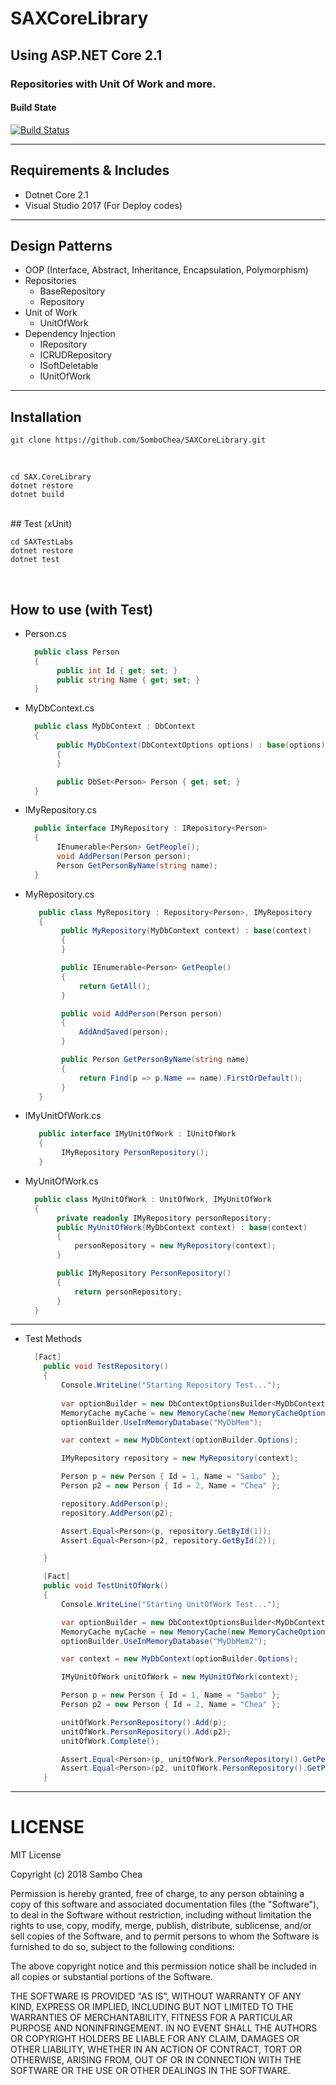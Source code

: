 # SAXCoreLibrary
## Using ASP.NET Core 2.1
### Repositories with Unit Of Work and more.

#### Build State
[![Build Status](https://saxio.visualstudio.com/SAXIOProjectabytes/_apis/build/status/SomboChea.SAXCoreLibrary)](https://saxio.visualstudio.com/SAXIOProjectabytes/_build/latest?definitionId=2)

---
## Requirements & Includes
* Dotnet Core 2.1
* Visual Studio 2017 (For Deploy codes)
---
## Design Patterns
* OOP (Interface, Abstract, Inheritance, Encapsulation, Polymorphism)
* Repositories
    * BaseRepository
    * Repository
* Unit of Work
    * UnitOfWork
* Dependency Injection
    * IRepository
    * ICRUDRepository
    * ISoftDeletable
    * IUnitOfWork
---
## Installation
    git clone https://github.com/SomboChea/SAXCoreLibrary.git
<br />

    cd SAX.CoreLibrary
    dotnet restore
    dotnet build

<br />
## Test (xUnit)

    cd SAXTestLabs
    dotnet restore
    dotnet test

<br />

## How to use (with Test)

* Person.cs
    ```c#
      public class Person
      {
           public int Id { get; set; }
           public string Name { get; set; }
      }
    ```
* MyDbContext.cs
    ```c#
      public class MyDbContext : DbContext
      {
           public MyDbContext(DbContextOptions options) : base(options)
           {
           }

           public DbSet<Person> Person { get; set; }
      }
    ```
* IMyRepository.cs
    ```c#
      public interface IMyRepository : IRepository<Person>
      {
           IEnumerable<Person> GetPeople();
           void AddPerson(Person person);
           Person GetPersonByName(string name);
      }
    ```  
* MyRepository.cs
   ```c#
      public class MyRepository : Repository<Person>, IMyRepository
      {
           public MyRepository(MyDbContext context) : base(context)
           {
           }

           public IEnumerable<Person> GetPeople()
           {
               return GetAll();
           }

           public void AddPerson(Person person)
           {
               AddAndSaved(person);
           }

           public Person GetPersonByName(string name)
           {
               return Find(p => p.Name == name).FirstOrDefault();
           }
      }
    ```
* IMyUnitOfWork.cs
   ```c#
      public interface IMyUnitOfWork : IUnitOfWork
      {
           IMyRepository PersonRepository();
      }
    ```
* MyUnitOfWork.cs
    ```c#
      public class MyUnitOfWork : UnitOfWork, IMyUnitOfWork
      {
           private readonly IMyRepository personRepository;
           public MyUnitOfWork(MyDbContext context) : base(context)
           {
               personRepository = new MyRepository(context);
           }

           public IMyRepository PersonRepository()
           {
               return personRepository;
           }
      }
    ```
 ---
* Test Methods
    ```c#
      [Fact]
        public void TestRepository()
        {
            Console.WriteLine("Starting Repository Test...");
            
            var optionBuilder = new DbContextOptionsBuilder<MyDbContext>();
            MemoryCache myCache = new MemoryCache(new MemoryCacheOptions());
            optionBuilder.UseInMemoryDatabase("MyDbMem");

            var context = new MyDbContext(optionBuilder.Options);

            IMyRepository repository = new MyRepository(context);

            Person p = new Person { Id = 1, Name = "Sambo" };
            Person p2 = new Person { Id = 2, Name = "Chea" };

            repository.AddPerson(p);
            repository.AddPerson(p2);

            Assert.Equal<Person>(p, repository.GetById(1));
            Assert.Equal<Person>(p2, repository.GetById(2));

        }

        [Fact]
        public void TestUnitOfWork()
        {
            Console.WriteLine("Starting UnitOfWork Test...");

            var optionBuilder = new DbContextOptionsBuilder<MyDbContext>();
            MemoryCache myCache = new MemoryCache(new MemoryCacheOptions());
            optionBuilder.UseInMemoryDatabase("MyDbMem2");

            var context = new MyDbContext(optionBuilder.Options);

            IMyUnitOfWork unitOfWork = new MyUnitOfWork(context);

            Person p = new Person { Id = 1, Name = "Sambo" };
            Person p2 = new Person { Id = 2, Name = "Chea" };

            unitOfWork.PersonRepository().Add(p);
            unitOfWork.PersonRepository().Add(p2);
            unitOfWork.Complete();

            Assert.Equal<Person>(p, unitOfWork.PersonRepository().GetPersonByName(p.Name));
            Assert.Equal<Person>(p2, unitOfWork.PersonRepository().GetPersonByName(p2.Name));
        }
    ```
 ---
# LICENSE

MIT License

Copyright (c) 2018 Sambo Chea

Permission is hereby granted, free of charge, to any person obtaining a copy
of this software and associated documentation files (the "Software"), to deal
in the Software without restriction, including without limitation the rights
to use, copy, modify, merge, publish, distribute, sublicense, and/or sell
copies of the Software, and to permit persons to whom the Software is
furnished to do so, subject to the following conditions:

The above copyright notice and this permission notice shall be included in all
copies or substantial portions of the Software.

THE SOFTWARE IS PROVIDED "AS IS", WITHOUT WARRANTY OF ANY KIND, EXPRESS OR
IMPLIED, INCLUDING BUT NOT LIMITED TO THE WARRANTIES OF MERCHANTABILITY,
FITNESS FOR A PARTICULAR PURPOSE AND NONINFRINGEMENT. IN NO EVENT SHALL THE
AUTHORS OR COPYRIGHT HOLDERS BE LIABLE FOR ANY CLAIM, DAMAGES OR OTHER
LIABILITY, WHETHER IN AN ACTION OF CONTRACT, TORT OR OTHERWISE, ARISING FROM,
OUT OF OR IN CONNECTION WITH THE SOFTWARE OR THE USE OR OTHER DEALINGS IN THE
SOFTWARE.
